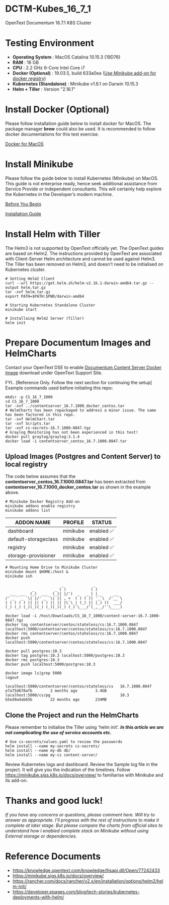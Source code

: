 # DCTM-Kubes_16_7_1
OpenText Documentum 16.7.1 K8S Cluster

# Testing Environment 
* **Operating System** : MacOS Catalina 10.15.3 (19D76)
* **RAM** : 16 GB
* **CPU** : 2.2 GHz 6-Core Intel Core i7
* **Docker (Optional)** : 19.03.5, build 633a0ea ([Use Minikube add-on for docker registry](https://minikube.sigs.k8s.io/docs/tasks/docker_registry/))
* **Kubernetes (Standalone)** : Minikube v1.6.1 on Darwin 10.15.3
* **Helm + Tiller**	: Version "2.16.1"

# Install Docker (Optional)
Please follow installation guide below to install docker for MacOS. The package manager **brew** could also be used. It is recommended to follow docker documentations for this test exercise.

[Docker for MacOS](https://docs.docker.com/docker-for-mac/install/)

# Install Minikube
Please follow the guide below to install Kubernetes (Minikube) on MacOS. This guide is not enterprise ready, hence seek additional assistance from Service Provide or independent consultants. This will certainly help explore the Kubernetes in the Developer’s modern machine.

[Before You Begin](https://kubernetes.io/docs/tasks/tools/install-minikube/#minikube-before-you-begin-1 )

[Installation Guide](https://kubernetes.io/docs/tasks/tools/install-minikube/#tab-with-md-1)

# Install Helm with Tiller
The Helm3 is not supported by OpenText officially yet. The OpenText guides are based on Helm2. The instructions provided by OpenText are associated with Client-Server Helm architecture and cannot be used against Helm3. The Tiller has been removed on Helm3, and doesn't need to be initialised on Kubernetes cluster. 

```
# Setting Helm2 Client
curl --url https://get.helm.sh/helm-v2.16.1-darwin-amd64.tar.gz --output helm.tar.gz
tar -xvf helm.tar.gz
export PATH=$PATH:$PWD/darwin-amd64

# Starting Kubernetes Standalone Cluster
minikube start

# Installaing Helm2 Server (Tiller)
helm init
```

# Prepare Documentum Images and HelmCharts
Contact your OpenText DSE to enable [Documentum Content Server Docker Image](https://mimage.opentext.com/support/ecm/secure/software/dell/documentum/documentumcontentserver/16.7.1/contentserver_16.7.1000_docker_centos.tar) download under OpenText Support Site.

FYI.. [Reference Only. Follow the next section for continuing the setup]
Example commands used before initiating this repo:
```
mkdir -p CS_16_7_1000
cd CS_16_7_1000
tar -xvf ../contentserver_16.7.1000_docker_centos.tar
# HelmCharts has been repackaged to address a minor issue. The same has been factored in this repo.
tar -xvf HelmChart.tar
tar -xvf Scripts.tar
tar -xvf cs-secrets-16.7.1000-0847.tgz
# Graylog Monitoring has not been experienced in this test!
docker pull graylog/graylog:3.1.4
docker load -i contentserver_centos_16.7.1000.0847.tar
```

## Upload Images (Postgres and Content Server) to local registry

The code below assumes that the **contentserver_centos_16.7.1000.0847.tar** has been extracted from **contentserver_16.7.1000_docker_centos.tar** as shown in the example above.
```
# Minikube Docker Registry Add-on
minikube addons enable registry
minikube addons list
```
|         ADDON NAME          | PROFILE  |    STATUS    |
|-----------------------------|----------|--------------|
| dashboard                   | minikube | enabled ✅   |
| default-storageclass        | minikube | enabled ✅   |
| registry                    | minikube | enabled ✅   |
| storage-provisioner         | minikube | enabled ✅   |
```
# Mounting Home Drive to Minikube Cluster
minikube mount $HOME:/host &
minikube ssh
```
```
                         _             _            
            _         _ ( )           ( )           
  ___ ___  (_)  ___  (_)| |/')  _   _ | |_      __  
/' _ ` _ `\| |/' _ `\| || , <  ( ) ( )| '_`\  /'__`\
| ( ) ( ) || || ( ) || || |\`\ | (_) || |_) )(  ___/
(_) (_) (_)(_)(_) (_)(_)(_) (_)`\___/'(_,__/'`\____)
```
```
docker load -i /host/Downloads/CS_16_7_1000/content-server-16.7.1000-0847.tgz
docker tag contentserver/centos/stateless/cs:16.7.1000.0847 localhost:5000/contentserver/centos/stateless/cs:16.7.1000.0847
docker rmi contentserver/centos/stateless/cs:16.7.1000.0847
docker push localhost:5000/contentserver/centos/stateless/cs:16.7.1000.0847

docker pull postgres:10.3
docker tag postgres:10.3 localhost:5000/postgres:10.3
docker rmi postgres:10.3
docker push localhost:5000/postgres:10.3

docker image ls|grep 5000
logout
```
```
localhost:5000/contentserver/centos/stateless/cs   16.7.1000.0847      e7a75d670afb        2 months ago        3.4GB
localhost:5000/cs/pg                               10.3                b5ed9a4ab65b        22 months ago       234MB
```

## Clone the Project and run the HelmCharts
Please remember to initialise the Tiller using 'helm init'. _**In this article we are not complicating the use of service accounts etc.**_

```
# Use cs-secrets/values.yaml to review the passwords
helm install --name my-secrets cs-secrets/
helm install --name my-db db/
helm install --name my-cs content-server/
```

Review Kubernetes logs and dashboard. Review the Sample log file in the project. It will give you the indication of the timelines. Follow https://minikube.sigs.k8s.io/docs/overview/ to familiarise with Minikube and its add-on.

# Thanks and good luck!
_If you have any concerns or questions, please comment here. Will try to answer as appropriate.
I'll progress with the rest of instructions to make it complete at later stage. But please compare the charts from official sites to understand how I enabled complete stack on Minikube without using External storage or dependencies._

# Reference Documents 
* https://knowledge.opentext.com/knowledge/llisapi.dll/Open/77242433 
* https://minikube.sigs.k8s.io/docs/overview/
* https://rancher.com/docs/rancher/v2.x/en/installation/options/helm2/helm-init/
* https://developer.epages.com/blog/tech-stories/kubernetes-deployments-with-helm/


